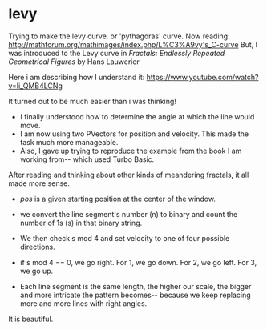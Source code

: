 # levy
Trying to make the levy curve. or 'pythagoras' curve.
Now reading: http://mathforum.org/mathimages/index.php/L%C3%A9vy's_C-curve
But, I was introduced to the Levy curve in *Fractals: Endlessly Repeated Geometrical Figures* by Hans Lauwerier

Here i am describing how I understand it:
https://www.youtube.com/watch?v=li_QMB4LCNg 

It turned out to be much easier than i was thinking!

* I finally understood how to determine the angle at which the line would move.
* I am now using two PVectors for position and velocity. This made the task much more manageable. 
* Also, I gave up trying to reproduce the example from the book I am working from-- which used Turbo Basic. 

After reading and thinking about other kinds of meandering fractals, it all made more sense. 

* *pos* is a given starting position at the center of the window. 

* we convert the line segment's number (n) to binary and count the number of 1s (s) in that binary string. 
* We then check s mod 4 and set velocity to one of four possible directions. 
* if s mod 4 == 0, we go right. For 1, we go down. For 2, we go left. For 3, we go up. 
* Each line segment is the same length, the higher our scale, the bigger and more intricate the pattern becomes-- because we keep replacing more and more lines with right angles. 

It is beautiful.
